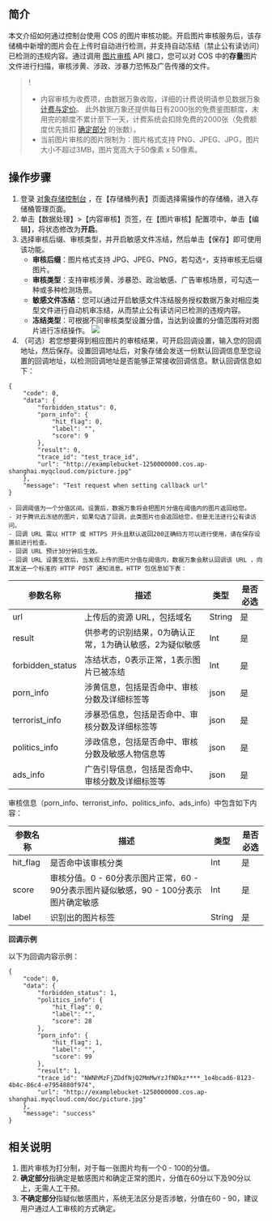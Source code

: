 ## 简介

本文介绍如何通过控制台使用 COS 的图片审核功能。开启图片审核服务后，该存储桶中新增的图片会在上传时自动进行检测，并支持自动冻结（禁止公有读访问）已检测的违规内容。通过调用 [图片审核](https://cloud.tencent.com/document/product/436/45434) API 接口，您可以对 COS 中的**存量**图片文件进行扫描，审核涉黄、涉政、涉暴力恐怖及广告传播的文件。

> !
> - 内容审核为收费项，由数据万象收取，详细的计费说明请参见数据万象 [计费与定价](https://cloud.tencent.com/document/product/460/6970)。 此外数据万象还提供每日有2000张的免费鉴图额度，未用完的额度不累计至下一天，计费系统会扣除免费的2000张（免费额度优先抵扣 [确定部分](#1) 的张数）。
> - 当前图片审核的图片限制为：图片格式支持 PNG、JPEG、JPG，图片大小不超过3MB，图片宽高大于50像素 x 50像素。

## 操作步骤

1. 登录 [对象存储控制台](https://console.cloud.tencent.com/cos) ，在【存储桶列表】页面选择需操作的存储桶，进入存储桶管理页面。
2. 单击【数据处理】>【内容审核】页签，在【图片审核】配置项中，单击【编辑】，将状态修改为**开启**。
3. 选择审核后缀、审核类型，并开启敏感文件冻结，然后单击【保存】即可使用该功能。
	- **审核后缀**：图片格式支持 JPG、JPEG、PNG，若勾选`*`，支持审核无后缀图片。
	- **审核类型**：支持审核涉黄、涉暴恐、政治敏感、广告审核场景，可勾选一种或多种检测场景。
	- **敏感文件冻结**：您可以通过开启敏感文件冻结服务授权数据万象对相应类型文件进行自动机审冻结，从而禁止公有读访问已检测的违规内容。
	- **冻结类型**：可根据不同审核类型设置分值，当达到设置的分值范围将对图片进行冻结操作。
  ![](https://main.qcloudimg.com/raw/b8b1f57977127127b360f5bd14871b13.png)
4. （可选）若您想要得到相应图片的审核结果，可开启回调设置，输入您的回调地址，然后保存。设置回调地址后，对象存储会发送一份默认回调信息至您设置的回调地址，以检测回调地址是否能够正常接收回调信息。默认回调信息如下：
```plaintext
{
    "code": 0,
    "data": {
        "forbidden_status": 0,
        "porn_info": {
            "hit_flag": 0,
            "label": "",
            "score": 9
        },
        "result": 0,
        "trace_id": "test_trace_id",
        "url": "http://examplebucket-1250000000.cos.ap-shanghai.myqcloud.com/picture.jpg"
    },
    "message": "Test request when setting callback url"
}  
```
	- 回调阈值为一个分值区间。设置后，数据万象将会把图片分值在阈值内的图片返回给您。
	- 对于腾讯云冻结的图片，如果勾选了回调，此类图片也会返回给您，但是无法进行公有读访问。
	- 回调 URL 需以 HTTP 或 HTTPS 开头且默认返回200正确码方可以进行使用，请在保存设置前进行检查。
	- 回调 URL 预计30分钟后生效。
	- 回调 URL 设置生效后，当发现上传的图片分值在阈值内，数据万象会默认回调该 URL ，向其发送一个标准的 HTTP POST 通知消息。HTTP 包信息如下表：

| 参数名称         | 描述                                                    | 类型   | 是否必选 |
| ---------------- | ------------------------------------------------------- | ------ | -------- |
| url              | 上传后的资源 URL，包括域名                             | String | 是       |
| result           | 供参考的识别结果，0为确认正常，1为确认敏感，2为疑似敏感 | Int    | 是       |
| forbidden_status | 冻结状态，0表示正常，1表示图片已被冻结                  | Int    | 是       |
| porn_info        | 涉黄信息，包括是否命中、审核分数及详细标签等            | json   | 是       |
| terrorist_info   | 涉暴恐信息，包括是否命中、审核分数及详细标签等          | json   | 是       |
| politics_info    | 涉政信息，包括是否命中、审核分数及敏感人物信息等        | json   | 是       |
| ads_info         | 广告引导信息，包括是否命中、审核分数及详细标签等        | json   | 是       |



审核信息（porn_info、terrorist_info、politics_info、ads_info）中包含如下内容：

| 参数名称 | 描述                                                         | 类型   | 是否必选 |
| -------- | ------------------------------------------------------------ | ------ | -------- |
| hit_flag | 是否命中该审核分类                                           | Int    | 是       |
| score    | 审核分值。0 - 60分表示图片正常，60 -  90分表示图片疑似敏感，90 - 100分表示图片确定敏感 | Int    | 是       |
| label    | 识别出的图片标签                                             | String | 是       |

**回调示例**

以下为回调内容示例：

```plaintext
{
	"code": 0,
	"data": {
		"forbidden_status": 1,
		"politics_info": {
			"hit_flag": 0,
			"label": "",
			"score": 28
		},
		"porn_info": {
			"hit_flag": 1,
			"label": "",
			"score": 99
		},
		"result": 1,
		"trace_id": "NWNhMzFjZDdfNjQ2MmMwYzJfNDkz****_1e4bcad6-8123-4b4c-86c4-e7954880f974",
		"url": "http://examplebucket-1250000000.cos.ap-shanghai.myqcloud.com/doc/picture.jpg"
	},
	"message": "success"
}
```

<span id=1>

## 相关说明

1. 图片审核为打分制，对于每一张图片均有一个0 - 100的分值。
2. **确定部分**指确定是敏感图片和确定正常的图片，分值在60分以下及90分以上，无需人工干预。
3. **不确定部分**指疑似敏感图片，系统无法区分是否涉敏，分值在60 - 90，建议用户通过人工审核的方式确定。
